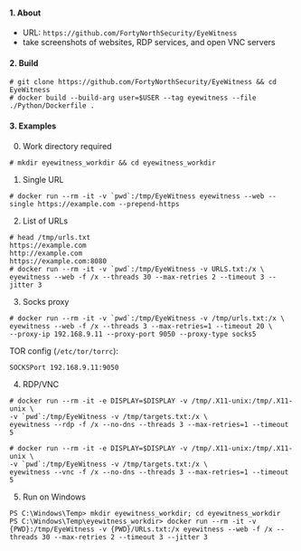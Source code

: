 #### 1. About

- URL: `https://github.com/FortyNorthSecurity/EyeWitness`
- take screenshots of websites, RDP services, and open VNC servers


#### 2. Build
```
# git clone https://github.com/FortyNorthSecurity/EyeWitness && cd EyeWitness
# docker build --build-arg user=$USER --tag eyewitness --file ./Python/Dockerfile .
```


#### 3. Examples

0. Work directory required
```
# mkdir eyewitness_workdir && cd eyewitness_workdir
```

1. Single URL
```
# docker run --rm -it -v `pwd`:/tmp/EyeWitness eyewitness --web --single https://example.com --prepend-https
```

2. List of URLs
```
# head /tmp/urls.txt
https://example.com
http://example.com
https://example.com:8080
# docker run --rm -it -v `pwd`:/tmp/EyeWitness -v URLS.txt:/x \
eyewitness --web -f /x --threads 30 --max-retries 2 --timeout 3 --jitter 3
```

3. Socks proxy
```
# docker run --rm -it -v `pwd`:/tmp/EyeWitness -v /tmp/urls.txt:/x \
eyewitness --web -f /x --threads 3 --max-retries=1 --timeout 20 \
--proxy-ip 192.168.9.11 --proxy-port 9050 --proxy-type socks5
```
TOR config (`/etc/tor/torrc`):
```
SOCKSPort 192.168.9.11:9050
```

4. RDP/VNC
```
# docker run --rm -it -e DISPLAY=$DISPLAY -v /tmp/.X11-unix:/tmp/.X11-unix \
-v `pwd`:/tmp/EyeWitness -v /tmp/targets.txt:/x \
eyewitness --rdp -f /x --no-dns --threads 3 --max-retries=1 --timeout 5

# docker run --rm -it -e DISPLAY=$DISPLAY -v /tmp/.X11-unix:/tmp/.X11-unix \
-v `pwd`:/tmp/EyeWitness -v /tmp/targets.txt:/x \
eyewitness --vnc -f /x --no-dns --threads 3 --max-retries=1 --timeout 5
```

5. Run on Windows
```
PS C:\Windows\Temp> mkdir eyewitness_workdir; cd eyewitness_workdir
PS C:\Windows\Temp\eyewitness_workdir> docker run --rm -it -v {PWD}:/tmp/EyeWitness -v {PWD}/URLs.txt:/x eyewitness --web -f /x --threads 30 --max-retries 2 --timeout 3 --jitter 3
```
